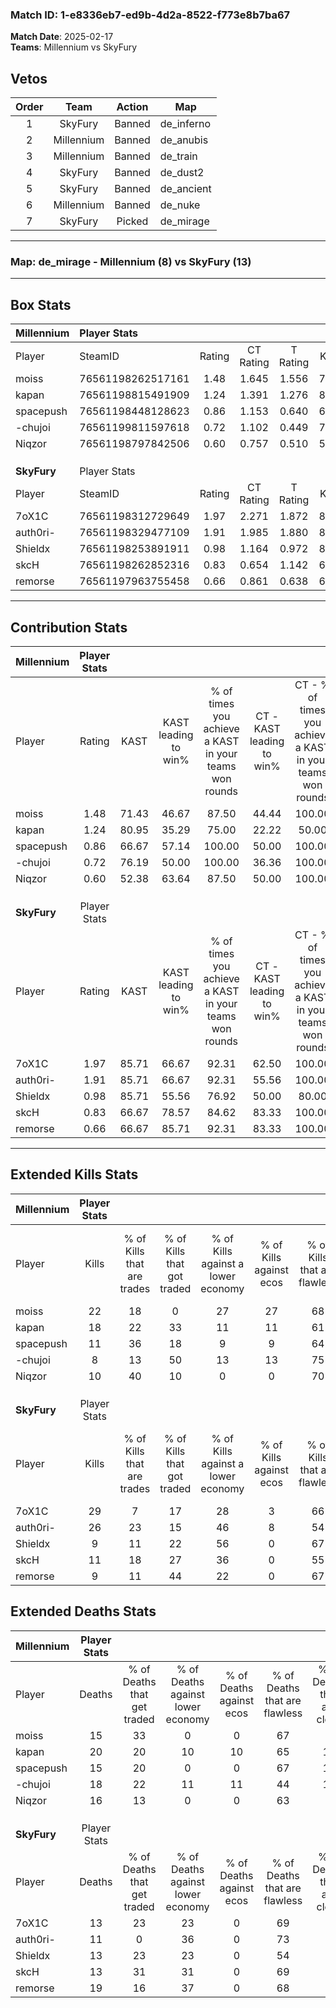 ### Match ID: 1-e8336eb7-ed9b-4d2a-8522-f773e8b7ba67  
**Match Date**: 2025-02-17  
**Teams**: Millennium vs SkyFury  

## Vetos  

| Order | Team | Action | Map |
| :---: | :--: | :----: | --- |
| 1 | SkyFury | Banned | de_inferno |
| 2 | Millennium | Banned | de_anubis |
| 3 | Millennium | Banned | de_train |
| 4 | SkyFury | Banned | de_dust2 |
| 5 | SkyFury | Banned | de_ancient |
| 6 | Millennium | Banned | de_nuke |
| 7 | SkyFury | Picked | de_mirage |

---  

### **Map**: de_mirage - Millennium (8) vs SkyFury (13)  
---  

## Box Stats  

| **Millennium** | Player Stats      |        |           |          |       |       |       |         |        |      |     |
| :- | :- | :-: | :-: | :-: | :-: | :-: | :-: | :-: | :-: | :-: | :-: |
| Player         | SteamID           | Rating | CT Rating | T Rating | KAST  |  ADR  | Kills | Assists | Deaths | K/D  | HS% |
| moiss          | 76561198262517161 |  1.48  |   1.645   |  1.556   | 71.43 | 108.1 |  22   |    5    |   15   | 1.47 | 45  |
| kapan          | 76561198815491909 |  1.24  |   1.391   |  1.276   | 80.95 | 99.0  |  18   |    8    |   20   | 0.90 | 72  |
| spacepush      | 76561198448128623 |  0.86  |   1.153   |  0.640   | 66.67 | 65.2  |  11   |    6    |   15   | 0.73 | 36  |
| -chujoi        | 76561199811597618 |  0.72  |   1.102   |  0.449   | 76.19 | 59.9  |   8   |    8    |   18   | 0.44 | 37  |
| Niqzor         | 76561198797842506 |  0.60  |   0.757   |  0.510   | 52.38 | 47.2  |  10   |    0    |   16   | 0.63 | 50  |
|                |                   |        |           |          |       |       |       |         |        |      |     |
|                |                   |        |           |          |       |       |       |         |        |      |     |
|                |                   |        |           |          |       |       |       |         |        |      |     |
| **SkyFury**    | Player Stats      |        |           |          |       |       |       |         |        |      |     |
| Player         | SteamID           | Rating | CT Rating | T Rating | KAST  |  ADR  | Kills | Assists | Deaths | K/D  | HS% |
| 7oX1C          | 76561198312729649 |  1.97  |   2.271   |  1.872   | 85.71 | 122.2 |  29   |    5    |   13   | 2.23 | 58  |
| auth0ri-       | 76561198329477109 |  1.91  |   1.985   |  1.880   | 85.71 | 127.6 |  26   |    6    |   11   | 2.36 | 61  |
| Shieldx        | 76561198253891911 |  0.98  |   1.164   |  0.972   | 85.71 | 65.6  |   9   |    8    |   13   | 0.69 | 44  |
| skcH           | 76561198262852316 |  0.83  |   0.654   |  1.142   | 66.67 | 47.1  |  11   |    2    |   13   | 0.85 | 27  |
| remorse        | 76561197963755458 |  0.66  |   0.861   |  0.638   | 66.67 | 57.1  |   9   |    8    |   19   | 0.47 | 66  |
---  

## Contribution Stats  

| **Millennium** | Player Stats |       |                      |                                                        |                           |                                                             |                          |                                                            |
| :- | :-: | :-: | :-: | :-: | :-: | :-: | :-: | :-: |
| Player         |    Rating    | KAST  | KAST leading to win% | % of times you achieve a KAST in your teams won rounds | CT - KAST leading to win% | CT - % of times you achieve a KAST in your teams won rounds | T - KAST leading to win% | T - % of times you achieve a KAST in your teams won rounds |
| moiss          |     1.48     | 71.43 |        46.67         |                         87.50                          |           44.44           |                           100.00                            |          50.00           |                           75.00                            |
| kapan          |     1.24     | 80.95 |        35.29         |                         75.00                          |           22.22           |                            50.00                            |          50.00           |                           100.00                           |
| spacepush      |     0.86     | 66.67 |        57.14         |                         100.00                         |           50.00           |                           100.00                            |          66.67           |                           100.00                           |
| -chujoi        |     0.72     | 76.19 |        50.00         |                         100.00                         |           36.36           |                           100.00                            |          80.00           |                           100.00                           |
| Niqzor         |     0.60     | 52.38 |        63.64         |                         87.50                          |           50.00           |                           100.00                            |          100.00          |                           75.00                            |
|                |              |       |                      |                                                        |                           |                                                             |                          |                                                            |
|                |              |       |                      |                                                        |                           |                                                             |                          |                                                            |
|                |              |       |                      |                                                        |                           |                                                             |                          |                                                            |
| **SkyFury**    | Player Stats |       |                      |                                                        |                           |                                                             |                          |                                                            |
| Player         |    Rating    | KAST  | KAST leading to win% | % of times you achieve a KAST in your teams won rounds | CT - KAST leading to win% | CT - % of times you achieve a KAST in your teams won rounds | T - KAST leading to win% | T - % of times you achieve a KAST in your teams won rounds |
| 7oX1C          |     1.97     | 85.71 |        66.67         |                         92.31                          |           62.50           |                           100.00                            |          70.00           |                           87.50                            |
| auth0ri-       |     1.91     | 85.71 |        66.67         |                         92.31                          |           55.56           |                           100.00                            |          77.78           |                           87.50                            |
| Shieldx        |     0.98     | 85.71 |        55.56         |                         76.92                          |           50.00           |                            80.00                            |          60.00           |                           75.00                            |
| skcH           |     0.83     | 66.67 |        78.57         |                         84.62                          |           83.33           |                           100.00                            |          75.00           |                           75.00                            |
| remorse        |     0.66     | 66.67 |        85.71         |                         92.31                          |           83.33           |                           100.00                            |          87.50           |                           87.50                            |
---  

## Extended Kills Stats  

| **Millennium** | Player Stats |                            |                            |                                    |                         |                              |                                 |                                       |                    |           |
| :- | :-: | :-: | :-: | :-: | :-: | :-: | :-: | :-: | :-: | :-: |
| Player         |    Kills     | % of Kills that are trades | % of Kills that got traded | % of Kills against a lower economy | % of Kills against ecos | % of Kills that are flawless | % of Kills that are close duels | % of Kills that are assisted by flash | Pistol Round Kills | AWP Kills |
| moiss          |      22      |             18             |             0              |                 27                 |           27            |              68              |                5                |                   5                   |         3          |     0     |
| kapan          |      18      |             22             |             33             |                 11                 |           11            |              61              |                0                |                   6                   |         0          |     1     |
| spacepush      |      11      |             36             |             18             |                 9                  |            9            |              64              |                0                |                   0                   |         2          |     1     |
| -chujoi        |      8       |             13             |             50             |                 13                 |           13            |              75              |               13                |                   0                   |         2          |     0     |
| Niqzor         |      10      |             40             |             10             |                 0                  |            0            |              70              |                0                |                   0                   |         3          |     0     |
|                |              |                            |                            |                                    |                         |                              |                                 |                                       |                    |           |
|                |              |                            |                            |                                    |                         |                              |                                 |                                       |                    |           |
|                |              |                            |                            |                                    |                         |                              |                                 |                                       |                    |           |
| **SkyFury**    | Player Stats |                            |                            |                                    |                         |                              |                                 |                                       |                    |           |
| Player         |    Kills     | % of Kills that are trades | % of Kills that got traded | % of Kills against a lower economy | % of Kills against ecos | % of Kills that are flawless | % of Kills that are close duels | % of Kills that are assisted by flash | Pistol Round Kills | AWP Kills |
| 7oX1C          |      29      |             7              |             17             |                 28                 |            3            |              66              |                7                |                   7                   |         1          |     0     |
| auth0ri-       |      26      |             23             |             15             |                 46                 |            8            |              54              |                8                |                   8                   |         1          |     0     |
| Shieldx        |      9       |             11             |             22             |                 56                 |            0            |              67              |                0                |                  11                   |         2          |     3     |
| skcH           |      11      |             18             |             27             |                 36                 |            0            |              55              |               36                |                   0                   |         0          |     0     |
| remorse        |      9       |             11             |             44             |                 22                 |            0            |              67              |               11                |                   0                   |         2          |     0     |
## Extended Deaths Stats  

| **Millennium** | Player Stats |                             |                                   |                          |                               |                            |                           |               |
| :- | :-: | :-: | :-: | :-: | :-: | :-: | :-: | :-: |
| Player         |    Deaths    | % of Deaths that get traded | % of Deaths against lower economy | % of Deaths against ecos | % of Deaths that are flawless | % of Deaths that are close | % of Deaths while blinded | Deaths to AWP |
| moiss          |      15      |             33              |                 0                 |            0             |              67               |             0              |             7             |       1       |
| kapan          |      20      |             20              |                10                 |            10            |              65               |             15             |             0             |       1       |
| spacepush      |      15      |             20              |                 0                 |            0             |              67               |             13             |             0             |       0       |
| -chujoi        |      18      |             22              |                11                 |            11            |              44               |             17             |             6             |       0       |
| Niqzor         |      16      |             13              |                 0                 |            0             |              63               |             6              |            19             |       1       |
|                |              |                             |                                   |                          |                               |                            |                           |               |
|                |              |                             |                                   |                          |                               |                            |                           |               |
|                |              |                             |                                   |                          |                               |                            |                           |               |
| **SkyFury**    | Player Stats |                             |                                   |                          |                               |                            |                           |               |
| Player         |    Deaths    | % of Deaths that get traded | % of Deaths against lower economy | % of Deaths against ecos | % of Deaths that are flawless | % of Deaths that are close | % of Deaths while blinded | Deaths to AWP |
| 7oX1C          |      13      |             23              |                23                 |            0             |              69               |             0              |             0             |       0       |
| auth0ri-       |      11      |              0              |                36                 |            0             |              73               |             0              |             0             |       0       |
| Shieldx        |      13      |             23              |                23                 |            0             |              54               |             8              |             8             |       2       |
| skcH           |      13      |             31              |                31                 |            0             |              69               |             8              |             0             |       0       |
| remorse        |      19      |             16              |                37                 |            0             |              68               |             0              |             5             |       0       |
